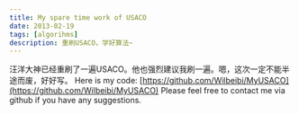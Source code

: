 ```yaml
---
title: My spare time work of USACO
date: 2013-02-19
tags: [algorihms]
description: 重刷USACO，学好算法~
--- 
```



汪洋大神已经重刷了一遍USACO。他也强烈建议我刷一遍。嗯，这次一定不能半途而废，好好写。
Here is my code:
[https://github.com/Wilbeibi/MyUSACO](https://github.com/Wilbeibi/MyUSACO)
Please feel free to contact me via github if you have any suggestions.
